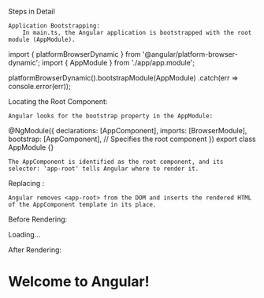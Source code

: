 

Steps in Detail

    Application Bootstrapping:
        In main.ts, the Angular application is bootstrapped with the root module (AppModule).

import { platformBrowserDynamic } from '@angular/platform-browser-dynamic';
import { AppModule } from './app/app.module';

platformBrowserDynamic().bootstrapModule(AppModule)
  .catch(err => console.error(err));

Locating the Root Component:

    Angular looks for the bootstrap property in the AppModule:

@NgModule({
  declarations: [AppComponent],
  imports: [BrowserModule],
  bootstrap: [AppComponent], // Specifies the root component
})
export class AppModule {}

    The AppComponent is identified as the root component, and its selector: 'app-root' tells Angular where to render it.

Replacing <app-root>:

    Angular removes <app-root> from the DOM and inserts the rendered HTML of the AppComponent template in its place.

Before Rendering:

<app-root>Loading...</app-root>

After Rendering:

<h1>Welcome to Angular!</h1>